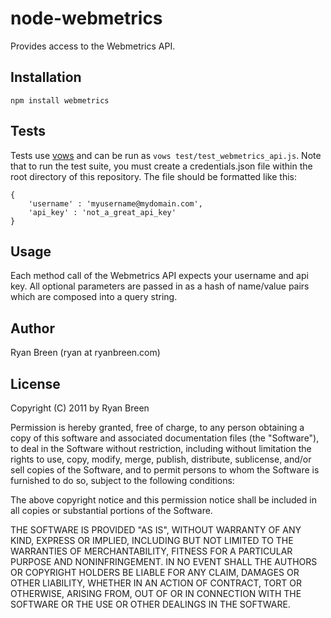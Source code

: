 # node-webmetrics

Provides access to the Webmetrics API.

## Installation

    npm install webmetrics

## Tests

Tests use [vows](http://vowsjs.org) and can be run as `vows test/test_webmetrics_api.js`.  Note that to run the test suite, you must create a credentials.json file within the root directory of this repository.  The file should be formatted like this:

    {
        'username' : 'myusername@mydomain.com',
        'api_key' : 'not_a_great_api_key'
    }

## Usage

Each method call of the Webmetrics API expects your username and api key.  All optional parameters are passed in as a hash of name/value pairs which are composed into a query string.

## Author

Ryan Breen (ryan at ryanbreen.com)

## License

Copyright (C) 2011 by Ryan Breen

Permission is hereby granted, free of charge, to any person obtaining a copy
of this software and associated documentation files (the "Software"), to deal
in the Software without restriction, including without limitation the rights
to use, copy, modify, merge, publish, distribute, sublicense, and/or sell
copies of the Software, and to permit persons to whom the Software is
furnished to do so, subject to the following conditions:

The above copyright notice and this permission notice shall be included in
all copies or substantial portions of the Software.

THE SOFTWARE IS PROVIDED "AS IS", WITHOUT WARRANTY OF ANY KIND, EXPRESS OR
IMPLIED, INCLUDING BUT NOT LIMITED TO THE WARRANTIES OF MERCHANTABILITY,
FITNESS FOR A PARTICULAR PURPOSE AND NONINFRINGEMENT. IN NO EVENT SHALL THE
AUTHORS OR COPYRIGHT HOLDERS BE LIABLE FOR ANY CLAIM, DAMAGES OR OTHER
LIABILITY, WHETHER IN AN ACTION OF CONTRACT, TORT OR OTHERWISE, ARISING FROM,
OUT OF OR IN CONNECTION WITH THE SOFTWARE OR THE USE OR OTHER DEALINGS IN
THE SOFTWARE.

